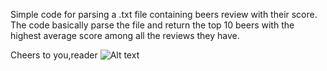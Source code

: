 Simple code for parsing a .txt file containing beers review with their score.  
The code basically parse the file and return the top 10 beers with the highest average score among all the reviews they have.

Cheers to you,reader
![Alt text](https://previews.123rf.com/images/yopinco/yopinco1706/yopinco170600150/80392742-cheers-beer.jpg)

